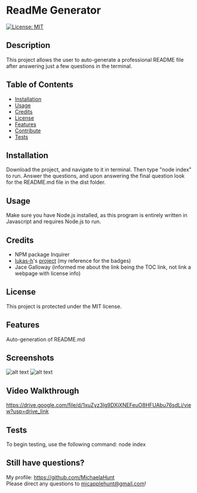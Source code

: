# ReadMe Generator
  [![License: MIT](https://img.shields.io/badge/License-MIT-yellow.svg)](https://opensource.org/licenses/MIT)

  ## Description

  This project allows the user to auto-generate a professional README file after answering just a few questions in the terminal.

  ## Table of Contents

  - [Installation](#installation)
  - [Usage](#usage)
  - [Credits](#credits)
  - [License](#license)
  - [Features](#features)
  - [Contribute](#contribute)
  - [Tests](#tests)

  ## Installation

  Download the project, and navigate to it in terminal. Then type "node index" to run. Answer the questions, and upon answering the final question look for the README.md file in the dist folder.

  ## Usage

  Make sure you have Node.js installed, as this program is entirely written in Javascript and requires Node.js to run.

  ## Credits

  - NPM package Inquirer
  - [lukas-h](#https://gist.github.com/lukas-h)'s [project](#https://gist.github.com/lukas-h/2a5d00690736b4c3a7ba) (my reference for the badges)
  - Jace Galloway (informed me about the link being the TOC link, not link a webpage with license info)

  ## License

  This project is protected under the MIT license.

  ## Features

  Auto-generation of README.md

  ## Screenshots

![alt text](<Screenshot 2024-10-07 at 10.24.01 PM.png>)
![alt text](<Screenshot 2024-10-07 at 10.25.39 PM.png>)

  ## Video Walkthrough

  https://drive.google.com/file/d/1xuZyz3lg9DXjXNEFeuO8HFUAbu76sdLi/view?usp=drive_link

  ## Tests

  To begin testing, use the following command: node index

  ## Still have questions? 

  My profile: https://github.com/MichaelaHunt  
  Please direct any questions to micapplehunt@gmail.com!
